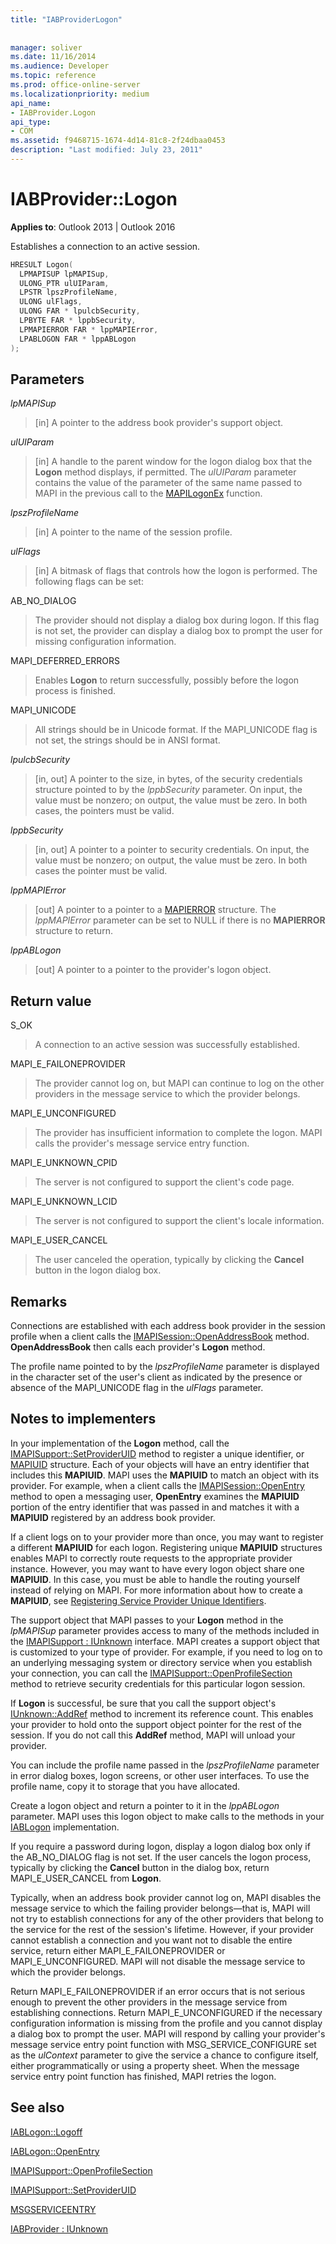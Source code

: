 ```yaml
---
title: "IABProviderLogon"
 
 
manager: soliver
ms.date: 11/16/2014
ms.audience: Developer
ms.topic: reference
ms.prod: office-online-server
ms.localizationpriority: medium
api_name:
- IABProvider.Logon
api_type:
- COM
ms.assetid: f9468715-1674-4d14-81c8-2f24dbaa0453
description: "Last modified: July 23, 2011"
---
```


# IABProvider::Logon

  
  
**Applies to**: Outlook 2013 | Outlook 2016 
  
Establishes a connection to an active session.
  
```cpp
HRESULT Logon(
  LPMAPISUP lpMAPISup,
  ULONG_PTR ulUIParam,
  LPSTR lpszProfileName,
  ULONG ulFlags,
  ULONG FAR * lpulcbSecurity,
  LPBYTE FAR * lppbSecurity,
  LPMAPIERROR FAR * lppMAPIError,
  LPABLOGON FAR * lppABLogon
);
```

## Parameters

 _lpMAPISup_
  
> [in] A pointer to the address book provider's support object.
    
 _ulUIParam_
  
> [in] A handle to the parent window for the logon dialog box that the **Logon** method displays, if permitted. The  _ulUIParam_ parameter contains the value of the parameter of the same name passed to MAPI in the previous call to the [MAPILogonEx](mapilogonex.md) function. 
    
 _lpszProfileName_
  
> [in] A pointer to the name of the session profile.
    
 _ulFlags_
  
> [in] A bitmask of flags that controls how the logon is performed. The following flags can be set:
    
AB_NO_DIALOG 
  
> The provider should not display a dialog box during logon. If this flag is not set, the provider can display a dialog box to prompt the user for missing configuration information.
    
MAPI_DEFERRED_ERRORS 
  
> Enables **Logon** to return successfully, possibly before the logon process is finished. 
    
MAPI_UNICODE 
  
> All strings should be in Unicode format. If the MAPI_UNICODE flag is not set, the strings should be in ANSI format.
    
 _lpulcbSecurity_
  
> [in, out] A pointer to the size, in bytes, of the security credentials structure pointed to by the  _lppbSecurity_ parameter. On input, the value must be nonzero; on output, the value must be zero. In both cases, the pointers must be valid. 
    
 _lppbSecurity_
  
> [in, out] A pointer to a pointer to security credentials. On input, the value must be nonzero; on output, the value must be zero. In both cases the pointer must be valid.
    
 _lppMAPIError_
  
> [out] A pointer to a pointer to a [MAPIERROR](mapierror.md) structure. The  _lppMAPIError_ parameter can be set to NULL if there is no **MAPIERROR** structure to return. 
    
 _lppABLogon_
  
> [out] A pointer to a pointer to the provider's logon object.
    
## Return value

S_OK 
  
> A connection to an active session was successfully established.
    
MAPI_E_FAILONEPROVIDER 
  
> The provider cannot log on, but MAPI can continue to log on the other providers in the message service to which the provider belongs. 
    
MAPI_E_UNCONFIGURED 
  
> The provider has insufficient information to complete the logon. MAPI calls the provider's message service entry function.
    
MAPI_E_UNKNOWN_CPID 
  
> The server is not configured to support the client's code page.
    
MAPI_E_UNKNOWN_LCID 
  
> The server is not configured to support the client's locale information.
    
MAPI_E_USER_CANCEL 
  
> The user canceled the operation, typically by clicking the **Cancel** button in the logon dialog box. 
    
## Remarks

Connections are established with each address book provider in the session profile when a client calls the [IMAPISession::OpenAddressBook](imapisession-openaddressbook.md) method. **OpenAddressBook** then calls each provider's **Logon** method. 
  
The profile name pointed to by the  _lpszProfileName_ parameter is displayed in the character set of the user's client as indicated by the presence or absence of the MAPI_UNICODE flag in the  _ulFlags_ parameter. 
  
## Notes to implementers

In your implementation of the **Logon** method, call the [IMAPISupport::SetProviderUID](imapisupport-setprovideruid.md) method to register a unique identifier, or [MAPIUID](mapiuid.md) structure. Each of your objects will have an entry identifier that includes this **MAPIUID**. MAPI uses the **MAPIUID** to match an object with its provider. For example, when a client calls the [IMAPISession::OpenEntry](imapisession-openentry.md) method to open a messaging user, **OpenEntry** examines the **MAPIUID** portion of the entry identifier that was passed in and matches it with a **MAPIUID** registered by an address book provider. 
  
If a client logs on to your provider more than once, you may want to register a different **MAPIUID** for each logon. Registering unique **MAPIUID** structures enables MAPI to correctly route requests to the appropriate provider instance. However, you may want to have every logon object share one **MAPIUID**. In this case, you must be able to handle the routing yourself instead of relying on MAPI. For more information about how to create a **MAPIUID**, see [Registering Service Provider Unique Identifiers](registering-service-provider-unique-identifiers.md).
  
The support object that MAPI passes to your **Logon** method in the  _lpMAPISup_ parameter provides access to many of the methods included in the [IMAPISupport : IUnknown](imapisupportiunknown.md) interface. MAPI creates a support object that is customized to your type of provider. For example, if you need to log on to an underlying messaging system or directory service when you establish your connection, you can call the [IMAPISupport::OpenProfileSection](imapisupport-openprofilesection.md) method to retrieve security credentials for this particular logon session. 
  
If **Logon** is successful, be sure that you call the support object's [IUnknown::AddRef](https://msdn.microsoft.com/library/ms691379%28VS.85%29.aspx) method to increment its reference count. This enables your provider to hold onto the support object pointer for the rest of the session. If you do not call this **AddRef** method, MAPI will unload your provider. 
  
You can include the profile name passed in the _lpszProfileName_ parameter in error dialog boxes, logon screens, or other user interfaces. To use the profile name, copy it to storage that you have allocated. 
  
Create a logon object and return a pointer to it in the  _lppABLogon_ parameter. MAPI uses this logon object to make calls to the methods in your [IABLogon](iablogoniunknown.md) implementation. 
  
If you require a password during logon, display a logon dialog box only if the AB_NO_DIALOG flag is not set. If the user cancels the logon process, typically by clicking the **Cancel** button in the dialog box, return MAPI_E_USER_CANCEL from **Logon**.
  
Typically, when an address book provider cannot log on, MAPI disables the message service to which the failing provider belongs—that is, MAPI will not try to establish connections for any of the other providers that belong to the service for the rest of the session's lifetime. However, if your provider cannot establish a connection and you want not to disable the entire service, return either MAPI_E_FAILONEPROVIDER or MAPI_E_UNCONFIGURED. MAPI will not disable the message service to which the provider belongs. 
  
Return MAPI_E_FAILONEPROVIDER if an error occurs that is not serious enough to prevent the other providers in the message service from establishing connections. Return MAPI_E_UNCONFIGURED if the necessary configuration information is missing from the profile and you cannot display a dialog box to prompt the user. MAPI will respond by calling your provider's message service entry point function with MSG_SERVICE_CONFIGURE set as the  _ulContext_ parameter to give the service a chance to configure itself, either programmatically or using a property sheet. When the message service entry point function has finished, MAPI retries the logon. 
  
## See also



[IABLogon::Logoff](iablogon-logoff.md)
  
[IABLogon::OpenEntry](iablogon-openentry.md)
  
[IMAPISupport::OpenProfileSection](imapisupport-openprofilesection.md)
  
[IMAPISupport::SetProviderUID](imapisupport-setprovideruid.md)
  
[MSGSERVICEENTRY](msgserviceentry.md)
  
[IABProvider : IUnknown](iabprovideriunknown.md)

